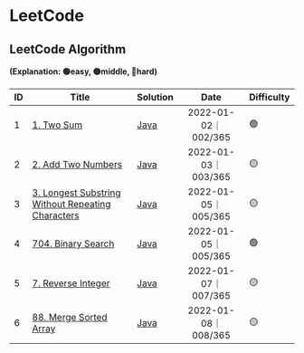 # LeetCode
## LeetCode Algorithm

**(Explanation: 🟢easy, 🟡middle, 🔴hard)**

| ID   | Title                                                        | Solution                                                     |        Date         | Difficulty |
| ---- | ------------------------------------------------------------ | ------------------------------------------------------------ | :-----------------: | ---------- |
| 1    | [1. Two Sum](https://leetcode-cn.com/problems/two-sum/)      | [Java](algorithms/java/src/TwoSum/TwoSum.java)               | 2022-01-02｜002/365 | 🟢          |
| 2    | [2. Add Two Numbers](https://leetcode-cn.com/problems/add-two-numbers/submissions/) | [Java](algorithms/java/src/AddTwoNumbers/AddTwoNumbers.java) | 2022-01-03｜003/365 | 🟡          |
| 3    | [3. Longest Substring Without Repeating Characters](https://leetcode-cn.com/problems/longest-substring-without-repeating-characters/) | [Java](algorithms/java/src/LongestSubstringWithoutRepeatingCharacters/LongestSubstringWithoutRepeatingCharacters.java) | 2022-01-05｜005/365 | 🟡          |
| 4    | [704. Binary Search](https://leetcode-cn.com/problems/binary-search/) | [Java](algorithms/java/src/BinarySearch/BinarySearch.java)   | 2022-01-05｜005/365 | 🟢          |
| 5    | [7. Reverse Integer](https://leetcode-cn.com/problems/reverse-integer/) | [Java](algorithms/java/src/ReverseInteger/ReverseInteger.java) | 2022-01-07｜007/365 | 🟡          |
| 6    | [88. Merge Sorted Array](https://leetcode-cn.com/problems/merge-sorted-array/) | [Java](algorithms/java/src/MergeSortedArray/MergeSortedArray.java) | 2022-01-08｜008/365 | 🟡          |

